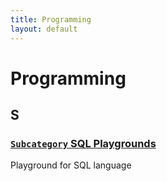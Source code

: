 ```yaml
---
title: Programming
layout: default
---
```


# Programming

## S

### [`Subcategory` SQL Playgrounds](../subcategory/programming/sql-playgrounds.md)

Playground for SQL language
